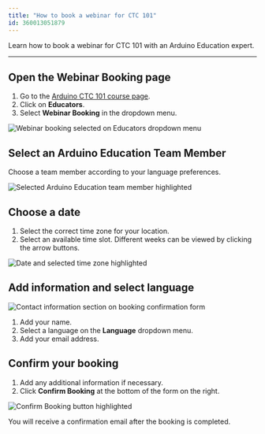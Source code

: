 ```yaml
---
title: "How to book a webinar for CTC 101"
id: 360013051879
---
```


Learn how to book a webinar for CTC 101 with an Arduino Education expert.

---

## Open the Webinar Booking page

1. Go to the [Arduino CTC 101 course page](https://ctc101.arduino.cc/).
2. Click on **Educators**.
3. Select **Webinar Booking** in the dropdown menu.

![Webinar booking selected on Educators dropdown menu](img/CTC101_Webinar_booking_Start.png)

## Select an Arduino Education Team Member

Choose a team member according to your language preferences.

![Selected Arduino Education team member highlighted](img/CTC101_Webinar_booking_Select_Tutor.png)

## Choose a date

1. Select the correct time zone for your location.
2. Select an available time slot. Different weeks can be viewed by clicking the arrow buttons.

![Date and selected time zone highlighted](img/CTC101_Webinar_booking_Select_Date.png)

## Add information and select language

![Contact information section on booking confirmation form](img/CTC101_Webinar_booking_Add_info.png)

1. Add your name.
2. Select a language on the **Language** dropdown menu.
3. Add your email address.

## Confirm your booking

1. Add any additional information if necessary.
2. Click **Confirm Booking** at the bottom of the form on the right.

![Confirm Booking button highlighted](img/CTC101_Webinar_booking_Confirm.png)

You will receive a confirmation email after the booking is completed.
